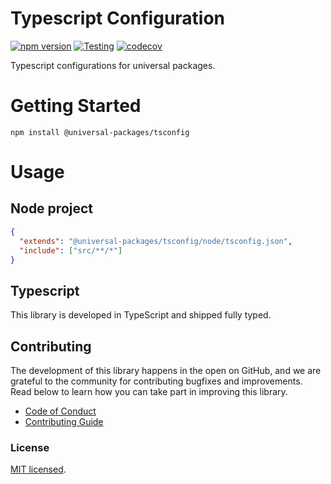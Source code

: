 # Typescript Configuration

[![npm version](https://badge.fury.io/js/@universal-packages%2Ftsconfig.svg)](https://www.npmjs.com/package/@universal-packages/tsconfig)
[![Testing](https://github.com/universal-packages/universal-tsconfig/actions/workflows/testing.yml/badge.svg)](https://github.com/universal-packages/universal-tsconfig/actions/workflows/testing.yml)
[![codecov](https://codecov.io/gh/universal-packages/universal-tsconfig/branch/main/graph/badge.svg?token=CXPJSN8IGL)](https://codecov.io/gh/universal-packages/universal-tsconfig)

Typescript configurations for universal packages.

# Getting Started

```shell
npm install @universal-packages/tsconfig
```

# Usage

## Node project

```json
{
  "extends": "@universal-packages/tsconfig/node/tsconfig.json",
  "include": ["src/**/*"]
}
```

## Typescript

This library is developed in TypeScript and shipped fully typed.

## Contributing

The development of this library happens in the open on GitHub, and we are grateful to the community for contributing bugfixes and improvements. Read below to learn how you can take part in improving this library.

- [Code of Conduct](./CODE_OF_CONDUCT.md)
- [Contributing Guide](./CONTRIBUTING.md)

### License

[MIT licensed](./LICENSE).

